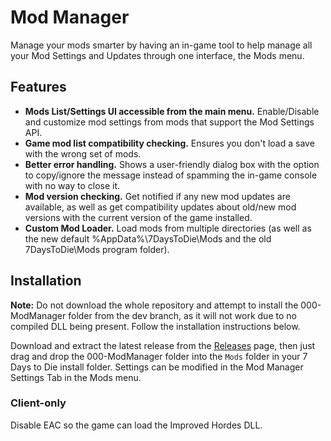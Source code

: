 # Mod Manager
Manage your mods smarter by having an in-game tool to help manage all your Mod Settings and Updates through one interface, the Mods menu.

## Features
* **Mods List/Settings UI accessible from the main menu.** Enable/Disable and customize mod settings from mods that support the Mod Settings API.
* **Game mod list compatibility checking.** Ensures you don't load a save with the wrong set of mods.
* **Better error handling.** Shows a user-friendly dialog box with the option to copy/ignore the message instead of spamming the in-game console with no way to close it.
* **Mod version checking.** Get notified if any new mod updates are available, as well as get compatibility updates about old/new mod versions with the current version of the game installed.
* **Custom Mod Loader.** Load mods from multiple directories (as well as the new default %AppData%\7DaysToDie\Mods and the old 7DaysToDie\Mods program folder).

## Installation
**Note:** Do not download the whole repository and attempt to install the 000-ModManager folder from the dev branch, as it will not work due to no compiled DLL being present. Follow the installation instructions below.

Download and extract the latest release from the [Releases](https://github.com/FilUnderscore/ModManager/releases) page, then just drag and drop the 000-ModManager folder into the `Mods` folder in your 7 Days to Die install folder. Settings can be modified in the Mod Manager Settings Tab in the Mods menu.

### Client-only
Disable EAC so the game can load the Improved Hordes DLL.
